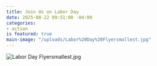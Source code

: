 ```yaml
---
title: Join Us on Labor Day
date: 2025-08-22 09:51:00 -04:00
categories:
- action
is featured: true
main-image: "/uploads/Labor%20Day%20Flyersmallest.jpg"
---
```


![Labor Day Flyersmallest.jpg](/uploads/Labor%20Day%20Flyersmallest.jpg)